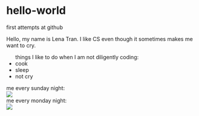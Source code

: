 # hello-world
first attempts at github

Hello, my name is Lena Tran. I like CS even though it sometimes makes me want to cry.

<ul> things I like to do when I am not diligently coding:
<li> cook </li>
<li> sleep </li>
<li> not cry </li>
</ul>


me every sunday night:<br>
 <img src="https://thumbs.dreamstime.com/t/working-project-young-programmer-headphones-new-69422688.jpg"> <br>
me every monday night:
<br> <img src="http://www.smartcookielearning.com/wp-content/uploads/2011/05/happy-student.jpg"> <br>


